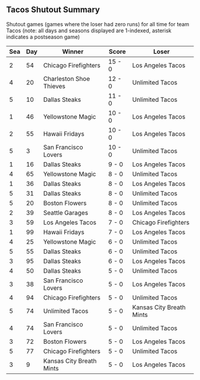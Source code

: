 ## Tacos Shutout Summary



Shutout games (games where the loser had zero runs) for all time for team Tacos (note: all days and seasons displayed are 1-indexed, asterisk indicates a postseason game)


| Sea | Day | Winner | Score | Loser | 
| ------ |------ |------ |------ |------ |
| 2 | 54 | Chicago Firefighters | 15 - 0 | Los Angeles Tacos | 
| 4 | 20 | Charleston Shoe Thieves | 12 - 0 | Unlimited Tacos | 
| 5 | 10 | Dallas Steaks | 11 - 0 | Unlimited Tacos | 
| 1 | 46 | Yellowstone Magic | 10 - 0 | Los Angeles Tacos | 
| 2 | 55 | Hawaii Fridays | 10 - 0 | Los Angeles Tacos | 
| 5 | 3 | San Francisco Lovers | 10 - 0 | Unlimited Tacos | 
| 1 | 16 | Dallas Steaks | 9 - 0 | Los Angeles Tacos | 
| 4 | 65 | Yellowstone Magic | 8 - 0 | Unlimited Tacos | 
| 1 | 36 | Dallas Steaks | 8 - 0 | Los Angeles Tacos | 
| 5 | 31 | Dallas Steaks | 8 - 0 | Unlimited Tacos | 
| 5 | 20 | Boston Flowers | 8 - 0 | Unlimited Tacos | 
| 2 | 39 | Seattle Garages | 8 - 0 | Los Angeles Tacos | 
| 3 | 59 | Los Angeles Tacos | 7 - 0 | Chicago Firefighters | 
| 1 | 99 | Hawaii Fridays | 7 - 0 | Los Angeles Tacos | 
| 4 | 25 | Yellowstone Magic | 6 - 0 | Unlimited Tacos | 
| 5 | 55 | Dallas Steaks | 6 - 0 | Unlimited Tacos | 
| 3 | 95 | Dallas Steaks | 6 - 0 | Los Angeles Tacos | 
| 4 | 50 | Dallas Steaks | 5 - 0 | Unlimited Tacos | 
| 3 | 38 | San Francisco Lovers | 5 - 0 | Los Angeles Tacos | 
| 4 | 94 | Chicago Firefighters | 5 - 0 | Unlimited Tacos | 
| 5 | 74 | Unlimited Tacos | 5 - 0 | Kansas City Breath Mints | 
| 4 | 74 | San Francisco Lovers | 5 - 0 | Unlimited Tacos | 
| 3 | 72 | Boston Flowers | 5 - 0 | Los Angeles Tacos | 
| 5 | 77 | Chicago Firefighters | 5 - 0 | Unlimited Tacos | 
| 3 | 9 | Kansas City Breath Mints | 5 - 0 | Los Angeles Tacos | 


